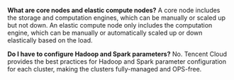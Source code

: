 [//]: # (chinagitpath:XXXXX)

**What are core nodes and elastic compute nodes?**
A core node includes the storage and computation engines, which can be manually or scaled up but not down.
An elastic compute node only includes the computation engine, which can be manually or automatically scaled up or down elastically based on the load.

**Do I have to configure Hadoop and Spark parameters?**
No. Tencent Cloud provides the best practices for Hadoop and Spark parameter configuration for each cluster, making the clusters fully-managed and OPS-free.
